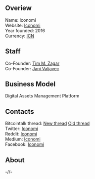 ## Overiew
Name: Iconomi  
Website: [Iconomi](https://www.iconomi.net/)    
Year founded: 2016  
Currency: [ICN](https://coinmarketcap.com/assets/iconomi/)  
## Staff
Co-Founder: [Tim M. Zagar](../people/tim_zagar.md)  
Co-Founder: [Jani Valjavec](../people/jani_valjavec.md)  
## Business Model
Digital Assets Management Platform
## Contacts
Bitcointalk thread: [New thread](https://bitcointalk.org/index.php?topic=1789926.0)   [Old thread](https://bitcointalk.org/index.php?topic=1587736.0)  
Twitter: [Iconomi](https://twitter.com/iconominet)  
Reddit: [Iconomi](https://www.reddit.com/r/ICONOMI/)  
Medium: [Iconomi](https://medium.com/iconominet)  
Facebook: [Iconomi](https://www.facebook.com/iconomi.net)  
## About
-//-
